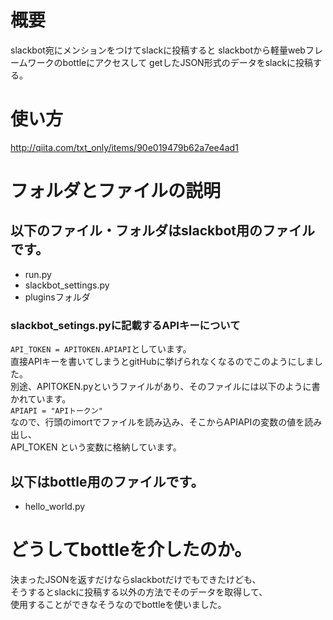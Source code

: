 # 概要
slackbot宛にメンションをつけてslackに投稿すると
slackbotから軽量webフレームワークのbottleにアクセスして
getしたJSON形式のデータをslackに投稿する。

# 使い方
http://qiita.com/txt_only/items/90e019479b62a7ee4ad1

# フォルダとファイルの説明
## 以下のファイル・フォルダはslackbot用のファイルです。
- run.py
- slackbot_settings.py
- pluginsフォルダ

### slackbot_setings.pyに記載するAPIキーについて
`API_TOKEN = APITOKEN.APIAPI`としています。  
直接APIキーを書いてしまうとgitHubに挙げられなくなるのでこのようにしました。  
別途、APITOKEN.pyというファイルがあり、そのファイルには以下のように書かれています。  
`APIAPI = "APIトークン"`  
なので、行頭のimortでファイルを読み込み、そこからAPIAPIの変数の値を読み出し、  
API_TOKEN という変数に格納しています。  

## 以下はbottle用のファイルです。
- hello_world.py

# どうしてbottleを介したのか。
決まったJSONを返すだけならslackbotだけでもできたけども、  
そうするとslackに投稿する以外の方法でそのデータを取得して、  
使用することができなそうなのでbottleを使いました。
